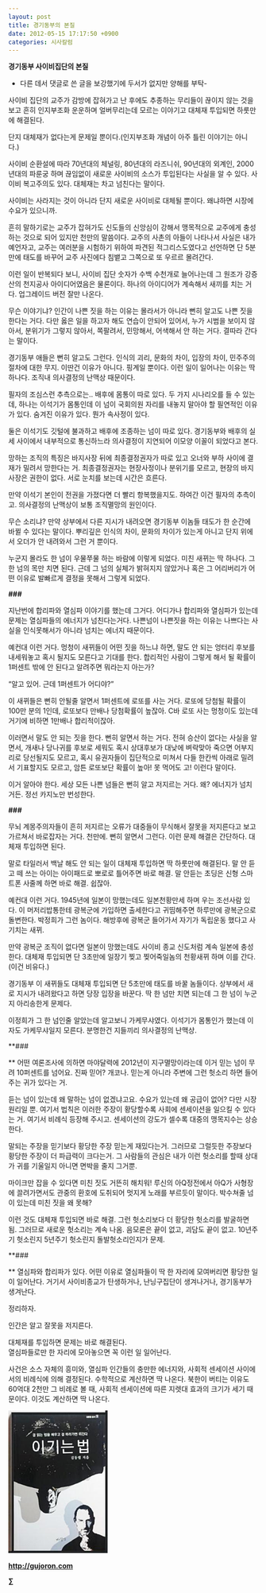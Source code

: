 ```yaml
---
layout: post
title: 경기동부의 본질
date: 2012-05-15 17:17:50 +0900
categories: 시사칼럼
---
```

**경기동부 사이비집단의 본질** 

- 다른 데서 댓글로 쓴 글을 보강했기에 두서가 없지만 양해를 부탁- 

사이비 집단의 교주가 감방에 잡혀가고 난 후에도 추종하는 무리들이 끊이지 않는 것을 보고 흔히 인지부조화 운운하며 얼버무리는데 모르는 이야기고 대체재 투입되면 하룻만에 해결된다. 

단지 대체재가 없다는게 문제일 뿐이다.(인지부조화 개념이 아주 틀린 이야기는 아니다.) 

사이비 순환설에 따라 70년대의 체널링, 80년대의 라즈니쉬, 90년대의 외계인, 2000년대의 파룬궁 하며 끊임없이 새로운 사이비의 소스가 투입된다는 사실을 알 수 있다. 사이비 복고주의도 있다. 대체재는 차고 넘친다는 말이다. 

사이비는 사라지는 것이 아니라 단지 새로운 사이비로 대체될 뿐이다. 왜냐하면 시장에 수요가 있으니까. 

흔히 말하기로는 교주가 잡혀가도 신도들의 신앙심이 강해서 맹목적으로 교주에게 충성하는 것으로 되어 있지만 천만의 말씀이다. 교주의 사촌의 아들이 나타나서 사실은 내가 예언자고, 교주는 여러분을 시험하기 위하여 파견된 적그리스도였다고 선언하면 단 5분만에 태도를 바꾸어 교주 사진에다 침뱉고 그쪽으로 또 우르르 몰려간다. 

이런 일이 반복되다 보니, 사이비 집단 숫자가 수백 수천개로 늘어나는데 그 원조가 강증산의 천지공사 아이디어였음은 물론이다. 하나의 아이디어가 계속해서 새끼를 치는 거다. 업그레이드 버전 잘만 나온다. 

무슨 이야기냐? 인간이 나쁜 짓을 하는 이유는 몰라서가 아니라 뻔히 알고도 나쁜 짓을 한다는 거다. 다만 옳은 일을 하고자 해도 연습이 안되어 있어서, 누가 시범을 보이지 않아서, 분위기가 그렇지 않아서, 쪽팔려서, 민망해서, 어색해서 안 하는 거다. 결따라 간다는 말이다. 

경기동부 애들은 뻔히 알고도 그런다. 인식의 괴리, 문화의 차이, 입장의 차이, 민주주의 절차에 대한 무지. 이딴건 이유가 아니다. 핑계일 뿐이다. 이런 일이 일어나는 이유는 딱 하나다. 조직내 의사결정의 난맥상 때문이다. 

필자의 조심스런 추측으로는.. 배후에 몸통이 따로 있다. 두 가지 시나리오를 들 수 있는데, 하나는 이석기가 몸통인데 이 넘이 국회의원 자리를 내놓지 말아야 할 필연적인 이유가 있다. 숨겨진 이유가 있다. 뭔가 속사정이 있다. 

둘은 이석기도 깃털에 불과하고 배후에 조종하는 넘이 따로 있다. 경기동부와 배후의 실세 사이에서 내부적으로 통신하느라 의사결정이 지연되어 이모양 이꼴이 되었다고 본다. 

망하는 조직의 특징은 바지사장 뒤에 최종결정권자가 따로 있고 오너와 부하 사이에 결재가 밀려서 망한다는 거. 최종결정권자는 현장사정이나 분위기를 모르고, 현장의 바지사장은 권한이 없다. 서로 눈치를 보는데 시간은 흐른다. 

만약 이석기 본인이 전권을 가졌다면 더 빨리 항복했을지도. 하여간 이건 필자의 추측이고. 의사결정의 난맥상이 보통 조직멸망의 원인이다. 

무슨 소리냐? 만약 상부에서 다른 지시가 내려오면 경기동부 이놈들 태도가 한 순간에 바뀔 수 있다는 말이다. 뿌리깊은 인식의 차이, 문화의 차이가 있는게 아니고 단지 위에서 오더가 안 내려와서 그런 거 뿐이다. 

누군지 몰라도 한 넘이 우물쭈물 하는 바람에 이렇게 되었다. 미친 새뀌는 딱 하나다. 그 한 넘의 목만 치면 된다. 근데 그 넘의 실체가 밝혀지지 않았거나 혹은 그 어리버리가 어떤 이유로 발빠르게 결정을 못해서 그렇게 되었다. 



**\###** 

지난번에 합리파와 열심파 이야기를 했는데 그거다. 어디가나 합리파와 열심파가 있는데 문제는 열심파들의 에너지가 넘친다는거다. 나쁜넘이 나쁜짓을 하는 이유는 나쁘다는 사실을 인식못해서가 아니라 넘치는 에너지 때문이다. 

예컨대 이런 거다. 멍청이 새뀌들이 어떤 짓을 하느냐 하면, 말도 안 되는 엉터리 후보를 내세워놓고 혹시 될지도 모른다고 기대를 한다. 합리적인 사람이 그렇게 해서 될 확률이 1퍼센트 밖에 안 된다고 알려주면 뭐라는지 아는가? 

“알고 있어. 근데 1퍼센트가 어디야?” 

이 새뀌들은 뻔히 안될줄 알면서 1퍼센트에 로또를 사는 거다. 로또에 당첨될 확률이 100만 분의 1인데, 로또보다 만배나 당첨확률이 높잖아. C바 로또 사는 멍청이도 있는데 거기에 비하면 1만배나 합리적이잖아. 

이러면서 말도 안 되는 짓을 한다. 뻔히 알면서 하는 거다. 전혀 승산이 없다는 사실을 알면서, 개새나 당나귀를 후보로 세워도 혹시 상대후보가 대낮에 벼락맞아 죽으면 어부지리로 당선될지도 모르고, 혹시 유권자들이 집단적으로 미쳐서 다들 한칸씩 아래로 밀려서 기표할지도 모르고, 암튼 로또보단 확률이 높아! 못 먹어도 고! 이런다 말이다. 

이거 알아야 한다. 세상 모든 나쁜 넘들은 뻔히 알고 저지르는 거다. 왜? 에너지가 넘치거든. 정선 카지노만 번성한다. 



**\###** 

무뇌 계몽주의자들이 흔히 저지르는 오류가 대중들이 무식해서 잘못을 저지른다고 보고 가르쳐서 바로잡자는 거다. 천만에. 뻔히 알면서 그런다. 이런 문제 해결은 간단하다. 대체재 투입하면 된다. 

말로 타일러서 백날 해도 안 되는 일이 대체재 투입하면 딱 하룻만에 해결된다. 말 안 듣고 떼 쓰는 아이는 아이패드로 뽀로로 틀어주면 바로 해결. 말 안듣는 초딩은 신형 스마트폰 사줄께 하면 바로 해결. 쉽잖아. 

예컨대 이런 거다. 1945년에 일본이 망했는데도 일본천황만세 하며 우는 조선사람 있다. 이 머저리밥통한테 광복군에 가입하면 출세한다고 귀띰해주면 하루만에 광복군으로 돌변한다. 박정희가 그런 놈이다. 해방후에 광복군 들어가서 자기가 독립운동 했다고 사기치는 새뀌. 

만약 광복군 조직이 없다면 일본이 망했는데도 사이비 종교 신도처럼 계속 일본에 충성한다. 대체재 투입되면 단 3초만에 일장기 찢고 찢어죽일놈의 천황새뀌 하며 이를 간다.(이건 비유다.) 

경기동부 이 새뀌들도 대체재 투입되면 단 5초만에 태도를 바꿀 놈들이다. 상부에서 새로 지시가 내려왔다고 하면 당장 입장을 바꾼다. 딱 한 넘만 치면 되는데 그 한 넘이 누군지 아리송한게 문제다. 

이정희가 그 한 넘인줄 알았는데 알고보니 가케무샤였다. 이석기가 몸통인가 했는데 이 자도 가케무샤일지 모른다. 분명한건 지들끼리 의사결정의 난맥상. 



**\### 

** 어떤 여론조사에 의하면 마야달력에 2012년이 지구멸망이라는데 이거 믿는 넘이 무려 10퍼센트를 넘어요. 진짜 믿어? 개코나. 믿는게 아니라 주변에 그런 헛소리 하면 들어주는 귀가 있다는 거. 

듣는 넘이 있는데 왜 말하는 넘이 없겠냐고요. 수요가 있는데 왜 공급이 없어? 다만 시장원리일 뿐. 여기서 법칙은 이러한 주장이 황당할수록 사회에 센세이션을 일으킬 수 있다는 거. 여기서 비례식 등장해 주시고. 센세이션의 강도가 셀수록 대중의 맹목지수는 상승한다. 

말되는 주장을 믿기보다 황당한 주장 믿는게 재밌다는거. 그러므로 그럴듯한 주장보다 황당한 주장이 더 파급력이 크다는거. 그 사람들의 관심은 내가 이런 헛소리를 할때 상대가 귀를 기울일지 아니면 면박을 줄지 그거뿐. 

마이크만 잡을 수 있다면 미친 짓도 거뜬히 해치워! 루신의 아Q정전에서 아Q가 사형장에 끌려가면서도 관중의 환호에 도취되어 멋지게 노래를 부르듯이 말이다. 박수쳐줄 넘이 있는데 미친 짓을 왜 못해? 

이런 것도 대체재 투입되면 바로 해결. 그런 헛소리보다 더 황당한 헛소리를 발굴하면 됨. 그러므로 새로운 헛소리는 계속 나옴. 음모론은 끝이 없고, 괴담도 끝이 없고. 10년주기 헛소린지 5년주기 헛소린지 돌발헛소리인지가 문제. 



**\### 

** 열심파와 합리파가 있다. 어떤 이유로 열심파들이 딱 한 자리에 모여버리면 황당한 일이 일어난다. 거기서 사이비종교가 탄생하거나, 난닝구집단이 생겨나거나, 경기동부가 생겨난다. 

정리하자. 

인간은 알고 잘못을 저지른다.

  
대체재를 투입하면 문제는 바로 해결된다.  
열심파들로만 한 자리에 모아놓으면 꼭 이런 일 일어난다. 

사건은 소스 자체의 흥미와, 열심파 인간들의 충만한 에너지와, 사회적 센세이션 사이에서의 비례식에 의해 결정된다. 수학적으로 계산하면 딱 나온다. 북한이 버티는 이유도 60억대 2천만 그 비례로 볼 때, 사회적 센세이션에 따른 지렛대 효과의 크기가 세기 때문이다. 이것도 계산하면 딱 나온다. 

















<a href="?mid=WaytoWin" target="_self"><img alt="0.JPG" src="files/attach/images/199/290/248/123456.JPG" width="200" height="287" /> </a>







**http://gujoron.com**  


**∑**